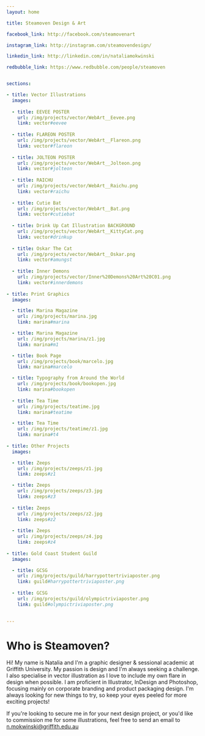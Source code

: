 ```yaml
---
layout: home

title: Steamoven Design & Art

facebook_link: http://facebook.com/steamovenart

instagram_link: http://instagram.com/steamovendesign/

linkedin_link: http://linkedin.com/in/nataliamokwinski

redbubble_link: https://www.redbubble.com/people/steamoven


sections: 

- title: Vector Illustrations
  images:
    
  - title: EEVEE POSTER
    url: /img/projects/vector/WebArt__Eevee.png
    link: vector#eevee
    
  - title: FLAREON POSTER
    url: /img/projects/vector/WebArt__Flareon.png
    link: vector#flareon
    
  - title: JOLTEON POSTER
    url: /img/projects/vector/WebArt__Jolteon.png
    link: vector#jolteon
    
  - title: RAICHU
    url: /img/projects/vector/WebArt__Raichu.png
    link: vector#raichu
    
  - title: Cutie Bat
    url: /img/projects/vector/WebArt__Bat.png
    link: vector#cutiebat
    
  - title: Drink Up Cat Illustration BACKGROUND
    url: /img/projects/vector/WebArt__KittyCat.png
    link: vector#drinkup
    
  - title: Oskar The Cat
    url: /img/projects/vector/WebArt__Oskar.png
    link: vector#amungst
    
  - title: Inner Demons
    url: /img/projects/vector/Inner%20Demons%20Art%20C01.png
    link: vector#innerdemons
    
- title: Print Graphics
  images: 

  - title: Marina Magazine
    url: /img/projects/marina.jpg
    link: marina#marina

  - title: Marina Magazine
    url: /img/projects/marina/z1.jpg
    link: marina#m1

  - title: Book Page
    url: /img/projects/book/marcelo.jpg
    link: marina#marcelo

  - title: Typography from Around the World
    url: /img/projects/book/bookopen.jpg
    link: marina#bookopen
    
  - title: Tea Time
    url: /img/projects/teatime.jpg
    link: marina#teatime

  - title: Tea Time
    url: /img/projects/teatime/z1.jpg
    link: marina#t4
    
- title: Other Projects
  images: 

  - title: Zeeps
    url: /img/projects/zeeps/z1.jpg
    link: zeeps#z1

  - title: Zeeps
    url: /img/projects/zeeps/z3.jpg
    link: zeeps#z3
    
  - title: Zeeps
    url: /img/projects/zeeps/z2.jpg
    link: zeeps#z2
    
  - title: Zeeps
    url: /img/projects/zeeps/z4.jpg
    link: zeeps#z4
    
- title: Gold Coast Student Guild
  images: 

  - title: GCSG
    url: /img/projects/guild/harrypottertriviaposter.png
    link: guild#harrypottertriviaposter.png
  
  - title: GCSG
    url: /img/projects/guild/olympictriviaposter.png
    link: guild#olympictriviaposter.png
    

---
```


# Who is Steamoven?

Hi! My name is Natalia and I'm a graphic designer & sessional academic at Griffith University. My passion is design and I'm always seeking a challenge. I also specialise in vector illustration as I love to include my own flare in design when possible. I am proficient in Illustrator, InDesign and Photoshop, focusing mainly on corporate branding and product packaging design. I'm always looking for new things to try, so keep your eyes peeled for more exciting projects!

If you're looking to secure me in for your next design project, or you'd like to commission me for some illustrations, feel free to send an email to n.mokwinski@griffith.edu.au

